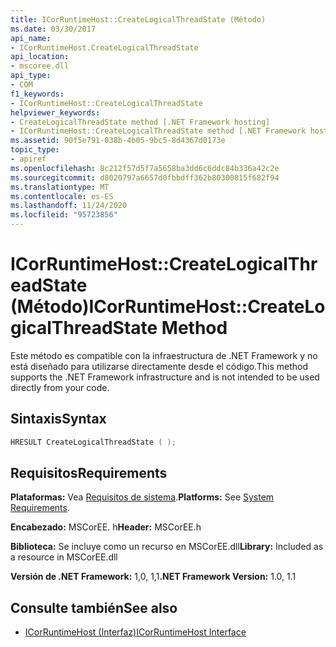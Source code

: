 ```yaml
---
title: ICorRuntimeHost::CreateLogicalThreadState (Método)
ms.date: 03/30/2017
api_name:
- ICorRuntimeHost.CreateLogicalThreadState
api_location:
- mscoree.dll
api_type:
- COM
f1_keywords:
- ICorRuntimeHost::CreateLogicalThreadState
helpviewer_keywords:
- CreateLogicalThreadState method [.NET Framework hosting]
- ICorRuntimeHost::CreateLogicalThreadState method [.NET Framework hosting]
ms.assetid: 90f5e791-038b-4b05-9bc5-8d4367d0173e
topic_type:
- apiref
ms.openlocfilehash: 8c212f57d5f7a5658ba3dd6c6ddc84b336a42c2e
ms.sourcegitcommit: d8020797a6657d0fbbdff362b80300815f682f94
ms.translationtype: MT
ms.contentlocale: es-ES
ms.lasthandoff: 11/24/2020
ms.locfileid: "95723856"
---
```

# <a name="icorruntimehostcreatelogicalthreadstate-method"></a><span data-ttu-id="b640a-102">ICorRuntimeHost::CreateLogicalThreadState (Método)</span><span class="sxs-lookup"><span data-stu-id="b640a-102">ICorRuntimeHost::CreateLogicalThreadState Method</span></span>

<span data-ttu-id="b640a-103">Este método es compatible con la infraestructura de .NET Framework y no está diseñado para utilizarse directamente desde el código.</span><span class="sxs-lookup"><span data-stu-id="b640a-103">This method supports the .NET Framework infrastructure and is not intended to be used directly from your code.</span></span>  
  
## <a name="syntax"></a><span data-ttu-id="b640a-104">Sintaxis</span><span class="sxs-lookup"><span data-stu-id="b640a-104">Syntax</span></span>  
  
```cpp  
HRESULT CreateLogicalThreadState ( );  
```  
  
## <a name="requirements"></a><span data-ttu-id="b640a-105">Requisitos</span><span class="sxs-lookup"><span data-stu-id="b640a-105">Requirements</span></span>  

 <span data-ttu-id="b640a-106">**Plataformas:** Vea [Requisitos de sistema](../../get-started/system-requirements.md).</span><span class="sxs-lookup"><span data-stu-id="b640a-106">**Platforms:** See [System Requirements](../../get-started/system-requirements.md).</span></span>  
  
 <span data-ttu-id="b640a-107">**Encabezado:** MSCorEE. h</span><span class="sxs-lookup"><span data-stu-id="b640a-107">**Header:** MSCorEE.h</span></span>  
  
 <span data-ttu-id="b640a-108">**Biblioteca:** Se incluye como un recurso en MSCorEE.dll</span><span class="sxs-lookup"><span data-stu-id="b640a-108">**Library:** Included as a resource in MSCorEE.dll</span></span>  
  
 <span data-ttu-id="b640a-109">**Versión de .NET Framework:** 1,0, 1,1</span><span class="sxs-lookup"><span data-stu-id="b640a-109">**.NET Framework Version:** 1.0, 1.1</span></span>  
  
## <a name="see-also"></a><span data-ttu-id="b640a-110">Consulte también</span><span class="sxs-lookup"><span data-stu-id="b640a-110">See also</span></span>

- [<span data-ttu-id="b640a-111">ICorRuntimeHost (Interfaz)</span><span class="sxs-lookup"><span data-stu-id="b640a-111">ICorRuntimeHost Interface</span></span>](icorruntimehost-interface.md)
